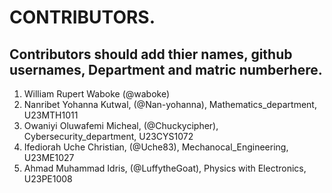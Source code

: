 # CONTRIBUTORS.
## Contributors should add thier names, github usernames, Department and matric numberhere.
<ol>
<li>William Rupert Waboke (@waboke)
<li>Nanribet Yohanna Kutwal, (@Nan-yohanna), Mathematics_department, U23MTH1011</li>
<li>Owaniyi Oluwafemi Micheal, (@Chuckycipher), Cybersecurity_department, U23CYS1072</li>
<li>Ifediorah Uche Christian, (@Uche83), Mechanocal_Engineering, U23ME1027</li>

<li>Ahmad Muhammad Idris, (@LuffytheGoat), Physics with Electronics, U23PE1008</li>
</ol>
